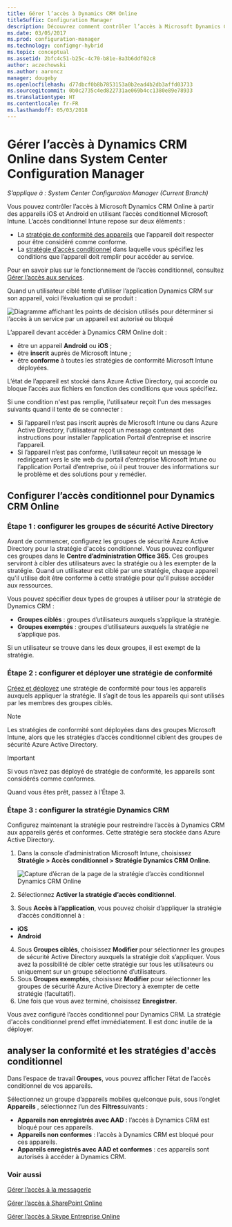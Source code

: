 ```yaml
---
title: Gérer l’accès à Dynamics CRM Online
titleSuffix: Configuration Manager
description: Découvrez comment contrôler l’accès à Microsoft Dynamics CRM Online à partir des appareils iOS et Android en utilisant l’accès conditionnel Microsoft Intune.
ms.date: 03/05/2017
ms.prod: configuration-manager
ms.technology: configmgr-hybrid
ms.topic: conceptual
ms.assetid: 2bfc4c51-b25c-4c70-b81e-8a3b6ddf02c8
author: aczechowski
ms.author: aaroncz
manager: dougeby
ms.openlocfilehash: d77dbcf0b8b7853153a0b2ead4b2db3affd03733
ms.sourcegitcommit: 0b0c2735c4ed822731ae069b4cc1380e89e78933
ms.translationtype: HT
ms.contentlocale: fr-FR
ms.lasthandoff: 05/03/2018
---
```

# <a name="manage-dynamics-crm-online-access-in-system-center-configuration-manager"></a>Gérer l’accès à Dynamics CRM Online dans System Center Configuration Manager

*S’applique à : System Center Configuration Manager (Current Branch)*

Vous pouvez contrôler l’accès à Microsoft Dynamics CRM Online à partir des appareils iOS et Android en utilisant l’accès conditionnel Microsoft Intune.  L’accès conditionnel Intune repose sur deux éléments :
* La [stratégie de conformité des appareils](../../protect/deploy-use/device-compliance-policies.md) que l’appareil doit respecter pour être considéré comme conforme.
* La [stratégie d’accès conditionnel](../../protect/deploy-use/manage-access-to-services.md) dans laquelle vous spécifiez les conditions que l’appareil doit remplir pour accéder au service.

Pour en savoir plus sur le fonctionnement de l’accès conditionnel, consultez [Gérer l’accès aux services](../../protect/deploy-use/manage-access-to-services.md).


Quand un utilisateur ciblé tente d’utiliser l’application Dynamics CRM sur son appareil, voici l’évaluation qui se produit :

![Diagramme affichant les points de décision utilisés pour déterminer si l’accès à un service par un appareil est autorisé ou bloqué](media/mdm-ca-dynamics-crm-flow-diagram.png)

L’appareil devant accéder à Dynamics CRM Online doit :
* être un appareil **Android** ou **iOS** ;
* être **inscrit** auprès de Microsoft Intune ;
* être **conforme** à toutes les stratégies de conformité Microsoft Intune déployées.

L’état de l’appareil est stocké dans Azure Active Directory, qui accorde ou bloque l’accès aux fichiers en fonction des conditions que vous spécifiez.

Si une condition n'est pas remplie, l'utilisateur reçoit l'un des messages suivants quand il tente de se connecter :
* Si l’appareil n’est pas inscrit auprès de Microsoft Intune ou dans Azure Active Directory, l’utilisateur reçoit un message contenant des instructions pour installer l’application Portail d’entreprise et inscrire l’appareil.
* Si l’appareil n’est pas conforme, l’utilisateur reçoit un message le redirigeant vers le site web du portail d’entreprise Microsoft Intune ou l’application Portail d’entreprise, où il peut trouver des informations sur le problème et des solutions pour y remédier.

## <a name="configure-conditional-access-for-dynamics-crm-online"></a>Configurer l’accès conditionnel pour Dynamics CRM Online  
### <a name="step-1-configure-active-directory-security-groups"></a>Étape 1 : configurer les groupes de sécurité Active Directory

Avant de commencer, configurez les groupes de sécurité Azure Active Directory pour la stratégie d'accès conditionnel. Vous pouvez configurer ces groupes dans le **Centre d’administration Office 365**. Ces groupes serviront à cibler des utilisateurs avec la stratégie ou à les exempter de la stratégie. Quand un utilisateur est ciblé par une stratégie, chaque appareil qu'il utilise doit être conforme à cette stratégie pour qu'il puisse accéder aux ressources.

Vous pouvez spécifier deux types de groupes à utiliser pour la stratégie de Dynamics CRM :
* **Groupes ciblés** : groupes d’utilisateurs auxquels s’applique la stratégie.
* **Groupes exemptés** : groupes d’utilisateurs auxquels la stratégie ne s’applique pas.

Si un utilisateur se trouve dans les deux groupes, il est exempt de la stratégie.

### <a name="step-2-configure-and-deploy-a-compliance-policy"></a>Étape 2 : configurer et déployer une stratégie de conformité
[Créez et déployez](../../protect/deploy-use/device-compliance-policies.md) une stratégie de conformité pour tous les appareils auxquels appliquer la stratégie. Il s’agit de tous les appareils qui sont utilisés par les membres des groupes ciblés.

> [!NOTE]
> Les stratégies de conformité sont déployées dans des groupes Microsoft Intune, alors que les stratégies d’accès conditionnel ciblent des groupes de sécurité Azure Active Directory.

> [!IMPORTANT]
> Si vous n’avez pas déployé de stratégie de conformité, les appareils sont considérés comme conformes.

Quand vous êtes prêt, passez à l’Étape 3.
### <a name="step-3-configure-the-dynamics-crm-policy"></a>Étape 3 : configurer la stratégie Dynamics CRM
Configurez maintenant la stratégie pour restreindre l’accès à Dynamics CRM aux appareils gérés et conformes. Cette stratégie sera stockée dans Azure Active Directory.

1.  Dans la console d’administration Microsoft Intune, choisissez **Stratégie > Accès conditionnel > Stratégie Dynamics CRM Online**.

     ![Capture d’écran de la page de la stratégie d’accès conditionnel Dynamics CRM Online](media/mdm-ca-dynamics-crm-policy-configuration.png)

2.  Sélectionnez **Activer la stratégie d’accès conditionnel**.
3.  Sous **Accès à l’application**, vous pouvez choisir d’appliquer la stratégie d’accès conditionnel à :
  * **iOS**
  * **Android**
4.  Sous **Groupes ciblés**, choisissez **Modifier** pour sélectionner les groupes de sécurité Active Directory auxquels la stratégie doit s’appliquer. Vous avez la possibilité de cibler cette stratégie sur tous les utilisateurs ou uniquement sur un groupe sélectionné d’utilisateurs.
5.  Sous **Groupes exemptés**, choisissez **Modifier** pour sélectionner les groupes de sécurité Azure Active Directory à exempter de cette stratégie (facultatif).
6.  Une fois que vous avez terminé, choisissez **Enregistrer**.

Vous avez configuré l’accès conditionnel pour Dynamics CRM. La stratégie d'accès conditionnel prend effet immédiatement. Il est donc inutile de la déployer.
##  <a name="monitor-the-compliance-and-conditional-access-policies"></a>analyser la conformité et les stratégies d'accès conditionnel

Dans l’espace de travail **Groupes**, vous pouvez afficher l’état de l’accès conditionnel de vos appareils.

Sélectionnez un groupe d’appareils mobiles quelconque puis, sous l’onglet **Appareils** , sélectionnez l’un des **Filtres**suivants :
* **Appareils non enregistrés avec AAD** : l’accès à Dynamics CRM est bloqué pour ces appareils.
* **Appareils non conformes** : l’accès à Dynamics CRM est bloqué pour ces appareils.
* **Appareils enregistrés avec AAD et conformes** : ces appareils sont autorisés à accéder à Dynamics CRM.

###  <a name="see-also"></a>Voir aussi
[Gérer l’accès à la messagerie](../../protect/deploy-use/manage-email-access.md)

[Gérer l’accès à SharePoint Online](../../protect/deploy-use/manage-sharepoint-online-access.md)

[Gérer l’accès à Skype Entreprise Online](../../protect/deploy-use/manage-skype-for-business-online-access.md)
